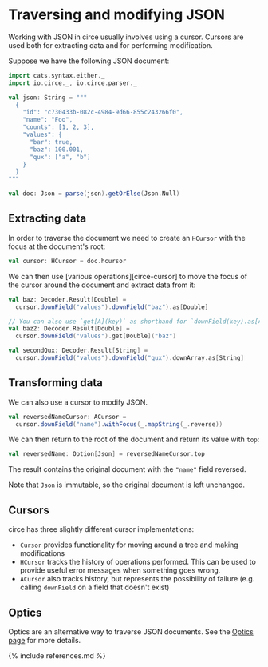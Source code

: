 Traversing and modifying JSON
=============================

Working with JSON in circe usually involves using a cursor. Cursors are used both for extracting
data and for performing modification.

Suppose we have the following JSON document:

```scala mdoc:silent
import cats.syntax.either._
import io.circe._, io.circe.parser._

val json: String = """
  {
    "id": "c730433b-082c-4984-9d66-855c243266f0",
    "name": "Foo",
    "counts": [1, 2, 3],
    "values": {
      "bar": true,
      "baz": 100.001,
      "qux": ["a", "b"]
    }
  }
"""

val doc: Json = parse(json).getOrElse(Json.Null)
```

## Extracting data

In order to traverse the document we need to create an `HCursor` with the focus at the document's
root:

```scala mdoc:silent
val cursor: HCursor = doc.hcursor
```

We can then use [various operations][circe-cursor] to move the focus of the cursor around the
document and extract data from it:

```scala mdoc
val baz: Decoder.Result[Double] =
  cursor.downField("values").downField("baz").as[Double]

// You can also use `get[A](key)` as shorthand for `downField(key).as[A]`
val baz2: Decoder.Result[Double] =
  cursor.downField("values").get[Double]("baz")

val secondQux: Decoder.Result[String] =
  cursor.downField("values").downField("qux").downArray.as[String]
```

## Transforming data

We can also use a cursor to modify JSON.

```scala mdoc:silent
val reversedNameCursor: ACursor =
  cursor.downField("name").withFocus(_.mapString(_.reverse))
```

We can then return to the root of the document and return its value with `top`:

```scala mdoc
val reversedName: Option[Json] = reversedNameCursor.top
```

The result contains the original document with the `"name"` field reversed.

Note that `Json` is immutable, so the original document is left unchanged.

## Cursors

circe has three slightly different cursor implementations:

* `Cursor` provides functionality for moving around a tree and making modifications
* `HCursor` tracks the history of operations performed. This can be used to provide useful error messages when something goes wrong.
* `ACursor` also tracks history, but represents the possibility of failure (e.g. calling `downField` on a field that doesn't exist)

## Optics

Optics are an alternative way to traverse JSON documents. See the [Optics page](optics.md) for
more details.

{% include references.md %}
